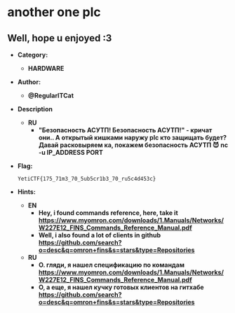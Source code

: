 # another one plc

## Well, hope u enjoyed :3

+ **Category:**
  + **HARDWARE**

+ **Author:**
  + **@RegularITCat**

+ **Description**
  + **RU**
    + **"Безопасность АСУТП! Безопасность АСУТП!" - кричат они.. А открытый кишками наружу plc кто защищать будет? Давай расковыряем ка, покажем безопасность АСУТП 😈 nc -u IP_ADDRESS PORT**

+ **Flag:**

    ```YetiCTF{175_71m3_70_5ub5cr1b3_70_ru5c4d453c}```

+ **Hints:**
  + **EN**
    + **Hey, i found commands reference, here, take it https://www.myomron.com/downloads/1.Manuals/Networks/W227E12_FINS_Commands_Reference_Manual.pdf**
    + **Well, i also found a lot of clients in github https://github.com/search?o=desc&q=omron+fins&s=stars&type=Repositories**
  + **RU**
    + **О. гляди, я нашел спецификацию по командам https://www.myomron.com/downloads/1.Manuals/Networks/W227E12_FINS_Commands_Reference_Manual.pdf**
    + **О, а еще, я нашел кучку готовых клиентов на гитхабе https://github.com/search?o=desc&q=omron+fins&s=stars&type=Repositories**

